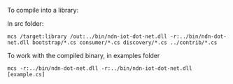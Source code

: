 To compile into a library:

In src folder:
```
mcs /target:library /out:../bin/ndn-iot-dot-net.dll -r:../bin/ndn-dot-net.dll bootstrap/*.cs consumer/*.cs discovery/*.cs ../contrib/*.cs
```

To work with the compiled binary, in examples folder
```
mcs -r:../bin/ndn-dot-net.dll -r:../bin/ndn-iot-dot-net.dll [example.cs]
```